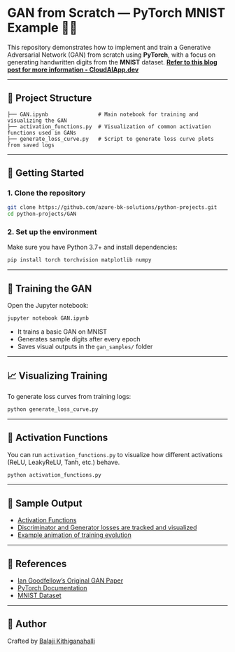 # GAN from Scratch — PyTorch MNIST Example 🧠✨

This repository demonstrates how to implement and train a Generative Adversarial Network (GAN) from scratch using **PyTorch**, with a focus on generating handwritten digits from the **MNIST** dataset. **[Refer to this blog post for more information - CloudAIApp.dev](https://cloudaiapp.dev/understanding-gans-how-machines-learn-to-create/)**

---

## 📂 Project Structure

```
├── GAN.ipynb                # Main notebook for training and visualizing the GAN
├── activation_functions.py  # Visualization of common activation functions used in GANs
├── generate_loss_curve.py   # Script to generate loss curve plots from saved logs
```

---

## 🚀 Getting Started

### 1. Clone the repository
```bash
git clone https://github.com/azure-bk-solutions/python-projects.git
cd python-projects/GAN
```

### 2. Set up the environment
Make sure you have Python 3.7+ and install dependencies:
```bash
pip install torch torchvision matplotlib numpy
```

---

## 🧪 Training the GAN

Open the Jupyter notebook:
```bash
jupyter notebook GAN.ipynb
```

- It trains a basic GAN on MNIST
- Generates sample digits after every epoch
- Saves visual outputs in the `gan_samples/` folder

---

## 📈 Visualizing Training

To generate loss curves from training logs:
```bash
python generate_loss_curve.py
```

---

## 🧠 Activation Functions

You can run `activation_functions.py` to visualize how different activations (ReLU, LeakyReLU, Tanh, etc.) behave.

```bash
python activation_functions.py
```

---

## 📸 Sample Output

- [Activation Functions](images/activation_functions.png)
- [Discriminator and Generator losses are tracked and visualized](images/gan_loss_curve.png)
- [Example animation of training evolution](images/gan_training.gif)

---

## 📎 References

- [Ian Goodfellow’s Original GAN Paper](https://arxiv.org/abs/1406.2661)
- [PyTorch Documentation](https://pytorch.org/docs/stable/index.html)
- [MNIST Dataset](http://yann.lecun.com/exdb/mnist/)

---

## 🧠 Author

Crafted by [Balaji Kithiganahalli](https://github.com/azure-bk-solutions)

